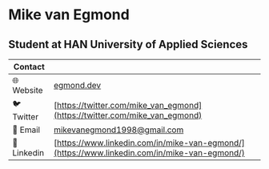# Mike van Egmond
## Student at HAN  University of Applied Sciences

| Contact |  |
|--|--|
| 🌐 Website | [egmond.dev](https://egmond.dev) |
| 🐦 Twitter | [https://twitter.com/mike_van_egmond](https://twitter.com/mike_van_egmond) |
| 📧 Email | mikevanegmond1998@gmail.com |
| 💼 Linkedin | [https://www.linkedin.com/in/mike-van-egmond/](https://www.linkedin.com/in/mike-van-egmond/) |
